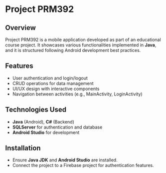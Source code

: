 # Project PRM392

## Overview
Project PRM392 is a mobile application developed as part of an educational course project. It showcases various functionalities implemented in **Java**, and it is structured following Android development best practices.

## Features
- User authentication and login/logout
- CRUD operations for data management 
- UI/UX design with interactive components
- Navigation between activities (e.g., MainActivity, LoginActivity)

## Technologies Used
- **Java** (Android), **C#** (Backend)
- **SQLServer** for authentication and database
- **Android Studio** for development

## Installation
- Ensure **Java JDK** and **Android Studio** are installed.
- Connect the project to a Firebase project for authentication features.


